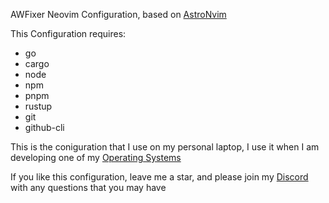 AWFixer Neovim Configuration, based on [AstroNvim](https://astronvim.com)

This Configuration requires:

- go
- cargo
- node
- npm
- pnpm
- rustup
- git
- github-cli

This is the coniguration that I use on my personal laptop, I use it when I am developing one of my [Operating Systems](https://github.com/awfixer-systems)

If you like this configuration, leave me a star, and please join my [Discord](https://discord.gg/awfixer) with any questions that you may have
